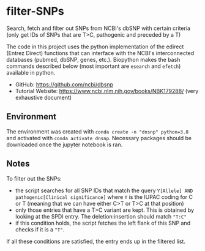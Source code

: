 # filter-SNPs
Search, fetch and filter out SNPs from NCBI's dbSNP with certain criteria (only get IDs of SNPs that are T>C, pathogenic and preceded by a T)

The code in this project uses the python implementation of the edirect (Entrez Direct) functions that can interface with the NCBI's interconnected databases (pubmed, dbSNP, genes, etc.). Biopython makes the bash commands described below (most important are `esearch` and `efetch`) available in python.

- GitHub: https://github.com/ncbi/dbsnp
- Tutorial Website: https://www.ncbi.nlm.nih.gov/books/NBK179288/ (very exhaustive document)

## Environment

The environment was created with `conda create -n "dnsnp" python=3.8` and activated with `conda activate dnsnp`. Necessary packages should be downloaded once the jupyter notebook is ran. 

## Notes

To filter out the SNPs:

- the script searches for all SNP IDs that match the query `Y[Allele] AND pathogenic[Clinical significance]` where `Y` is the IUPAC coding for C or T (meaning that we can have either C>T or T>C at that position)
- only those entries that have a T>C variant are kept. This is obtained by looking at the SPDI entry. The deletion:insertion should match `"T:C"`
- if this condition holds, the script fetches the left flank of this SNP and checks if it is a `"T"`.

If all these conditions are satisfied, the entry ends up in the filtered list.